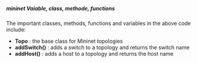 ##### mininet Vaiable, class, methode, functions
The important classes, methods, functions and variables in the above code include:

- <b>Topo</b>        : the base class for Mininet topologies
- <b>addSwitch()</b> : adds a switch to a topology and returns the switch name
- <b>addHost()</b>   : adds a host to a topology and returns the host name
